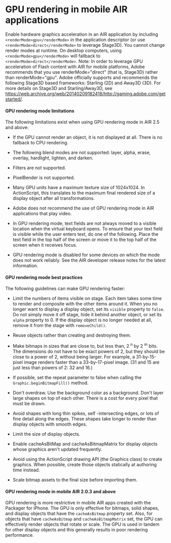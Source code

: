 # GPU rendering in mobile AIR applications

Enable hardware graphics acceleration in an AIR application by including
`<renderMode>gpu</renderMode>` in the application descriptor (or use
`<renderMode>direct</renderMode>` to leverage Stage3D). You cannot change render
modes at runtime. On desktop computers, using `<renderMode>gpu</renderMode>`
will fallback to `<renderMode>direct</renderMode>`. Note: In order to leverage
GPU acceleration of Flash content with AIR for mobile platforms, Adobe
recommends that you use renderMode="direct" (that is, Stage3D) rather than
renderMode="gpu". Adobe officially supports and recommends the following Stage3D
based frameworks: Starling (2D) and Away3D (3D). For more details on Stage3D and
Starling/Away3D, see
<https://web.archive.org/web/20140209182418/http://gaming.adobe.com/getstarted/>.

#### GPU rendering mode limitations

The following limitations exist when using GPU rendering mode in AIR 2.5 and
above:

- If the GPU cannot render an object, it is not displayed at all. There is no
  fallback to CPU rendering.

- The following blend modes are not supported: layer, alpha, erase, overlay,
  hardlight, lighten, and darken.

- Filters are not supported.

- PixelBender is not supported.

- Many GPU units have a maximum texture size of 1024x1024. In ActionScript, this
  translates to the maximum final rendered size of a display object after all
  transformations.

- Adobe does not recommend the use of GPU rendering mode in AIR applications
  that play video.

- In GPU rendering mode, text fields are not always moved to a visible location
  when the virtual keyboard opens. To ensure that your text field is visible
  while the user enters text, do one of the following. Place the text field in
  the top half of the screen or move it to the top half of the screen when it
  receives focus.

- GPU rendering mode is disabled for some devices on which the mode does not
  work reliably. See the AIR developer release notes for the latest information.

#### GPU rendering mode best practices

The following guidelines can make GPU rendering faster:

- Limit the numbers of items visible on stage. Each item takes some time to
  render and composite with the other items around it. When you no longer want
  to display a display object, set its `visible` property to `false`. Do not
  simply move it off stage, hide it behind another object, or set its `alpha`
  property to 0. If the display object is no longer needed at all, remove it
  from the stage with `removeChild()`.

- Reuse objects rather than creating and destroying them.

- Make bitmaps in sizes that are close to, but less than, 2 <sup>n</sup> by 2
  <sup>m</sup> bits. The dimensions do not have to be exact powers of 2, but
  they should be close to a power of 2, without being larger. For example, a
  31-by-15-pixel image renders faster than a 33-by-17-pixel image. (31 and 15
  are just less than powers of 2: 32 and 16.)

- If possible, set the repeat parameter to false when calling the
  `Graphic.beginBitmapFill()` method.

- Don't overdraw. Use the background color as a background. Don't layer large
  shapes on top of each other. There is a cost for every pixel that must be
  drawn.

- Avoid shapes with long thin spikes, self -intersecting edges, or lots of fine
  detail along the edges. These shapes take longer to render than display
  objects with smooth edges.

- Limit the size of display objects.

- Enable cacheAsBitMap and cacheAsBitmapMatrix for display objects whose
  graphics aren't updated frequently.

- Avoid using the ActionScript drawing API (the Graphics class) to create
  graphics. When possible, create those objects statically at authoring time
  instead.

- Scale bitmap assets to the final size before importing them.

#### GPU rendering mode in mobile AIR 2.0.3 and above

GPU rendering is more restrictive in mobile AIR apps created with the Packager
for iPhone. The GPU is only effective for bitmaps, solid shapes, and display
objects that have the `cacheAsBitmap` property set. Also, for objects that have
`cacheAsBitmap` and `cacheAsBitmapMatrix` set, the GPU can effectively render
objects that rotate or scale. The GPU is used in tandem for other display
objects and this generally results in poor rendering performance.

